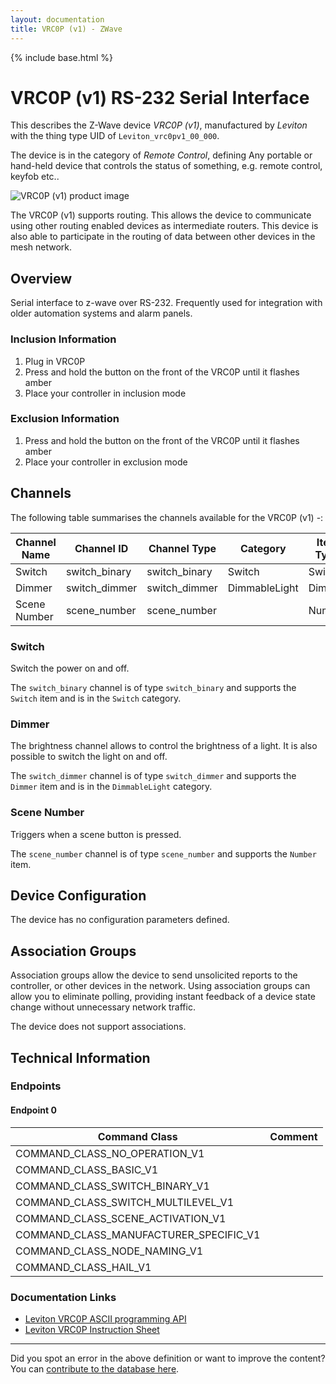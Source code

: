 ```yaml
---
layout: documentation
title: VRC0P (v1) - ZWave
---
```


{% include base.html %}

# VRC0P (v1) RS-232 Serial Interface
This describes the Z-Wave device *VRC0P (v1)*, manufactured by *Leviton* with the thing type UID of ```Leviton_vrc0pv1_00_000```.

The device is in the category of *Remote Control*, defining Any portable or hand-held device that controls the status of something, e.g. remote control, keyfob etc..

![VRC0P (v1) product image](https://opensmarthouse.org/assets/zwave/attachments/883/VRC0P-325.jpg)


The VRC0P (v1) supports routing. This allows the device to communicate using other routing enabled devices as intermediate routers.  This device is also able to participate in the routing of data between other devices in the mesh network.

## Overview

Serial interface to z-wave over RS-232. Frequently used for integration with older automation systems and alarm panels.

### Inclusion Information

  1. Plug in VRC0P
  2. Press and hold the button on the front of the VRC0P until it flashes amber
  3. Place your controller in inclusion mode

### Exclusion Information

  1. Press and hold the button on the front of the VRC0P until it flashes amber
  2. Place your controller in exclusion mode

## Channels

The following table summarises the channels available for the VRC0P (v1) -:

| Channel Name | Channel ID | Channel Type | Category | Item Type |
|--------------|------------|--------------|----------|-----------|
| Switch | switch_binary | switch_binary | Switch | Switch | 
| Dimmer | switch_dimmer | switch_dimmer | DimmableLight | Dimmer | 
| Scene Number | scene_number | scene_number |  | Number | 

### Switch
Switch the power on and off.

The ```switch_binary``` channel is of type ```switch_binary``` and supports the ```Switch``` item and is in the ```Switch``` category.

### Dimmer
The brightness channel allows to control the brightness of a light.
            It is also possible to switch the light on and off.

The ```switch_dimmer``` channel is of type ```switch_dimmer``` and supports the ```Dimmer``` item and is in the ```DimmableLight``` category.

### Scene Number
Triggers when a scene button is pressed.

The ```scene_number``` channel is of type ```scene_number``` and supports the ```Number``` item.



## Device Configuration

The device has no configuration parameters defined.

## Association Groups

Association groups allow the device to send unsolicited reports to the controller, or other devices in the network. Using association groups can allow you to eliminate polling, providing instant feedback of a device state change without unnecessary network traffic.

The device does not support associations.
## Technical Information

### Endpoints

#### Endpoint 0

| Command Class | Comment |
|---------------|---------|
| COMMAND_CLASS_NO_OPERATION_V1| |
| COMMAND_CLASS_BASIC_V1| |
| COMMAND_CLASS_SWITCH_BINARY_V1| |
| COMMAND_CLASS_SWITCH_MULTILEVEL_V1| |
| COMMAND_CLASS_SCENE_ACTIVATION_V1| |
| COMMAND_CLASS_MANUFACTURER_SPECIFIC_V1| |
| COMMAND_CLASS_NODE_NAMING_V1| |
| COMMAND_CLASS_HAIL_V1| |

### Documentation Links

* [Leviton VRC0P ASCII programming API](https://www.opensmarthouse.org/zwavedatabase/883/VRC0P-ASCII-Programming-Application-Note.pdf)
* [Leviton VRC0P Instruction Sheet](https://www.opensmarthouse.org/zwavedatabase/883/Instruction-Sheet-VRC0P.pdf)

---

Did you spot an error in the above definition or want to improve the content?
You can [contribute to the database here](https://www.opensmarthouse.org/zwavedatabase/883).
